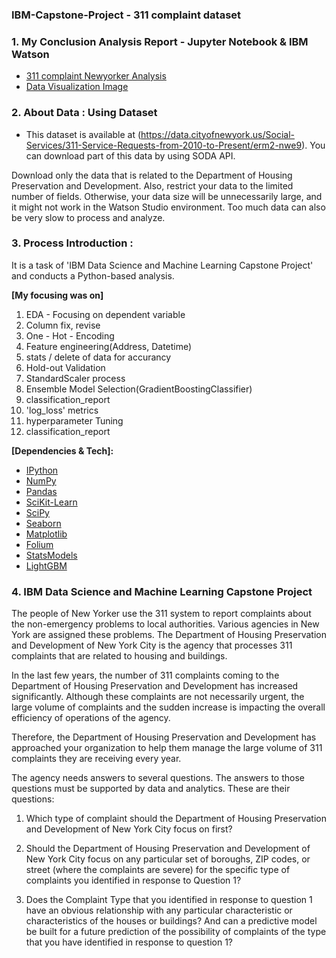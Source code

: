 ### IBM-Capstone-Project - 311 complaint dataset

### 1. My Conclusion Analysis Report - Jupyter Notebook & IBM Watson
* [311 complaint Newyorker Analysis](https://OpenWorseLegacysystem.timurutimurusy.repl.co)
* [Data Visualization Image](https://github.com/miedlev/kaggle---San-Francisco-Crime-Classfication/tree/main/Image)


### 2. About Data : Using Dataset 
* This dataset is available at (https://data.cityofnewyork.us/Social-Services/311-Service-Requests-from-2010-to-Present/erm2-nwe9). You can download part of this data by using SODA API.

Download only the data that is related to the Department of Housing Preservation and Development. Also, restrict your data to the limited number of fields. Otherwise, your data size will be unnecessarily large, and it might not work in the Watson Studio environment. Too much data can also be very slow to process and analyze.


### 3. Process Introduction :
It is a task of 'IBM Data Science and Machine Learning Capstone Project' and conducts a Python-based analysis. 

**[My focusing was on]** 
1. EDA - Focusing on dependent variable
2. Column fix, revise
3. One - Hot - Encoding
4. Feature engineering(Address, Datetime)
5. stats / delete of data for accurancy
6. Hold-out Validation 
7. StandardScaler process
8. Ensemble Model Selection(GradientBoostingClassifier)
9. classification_report
10. 'log_loss' metrics
11. hyperparameter Tuning 
12. classification_report

**[Dependencies & Tech]:**
* [IPython](http://ipython.org/)
* [NumPy](http://www.numpy.org/)
* [Pandas](http://pandas.pydata.org/)
* [SciKit-Learn](http://scikit-learn.org/stable/)
* [SciPy](http://www.scipy.org/)
* [Seaborn](https://seaborn.pydata.org/)
* [Matplotlib](http://matplotlib.org/)
* [Folium](https://pypi.org/project/folium/)
* [StatsModels](http://statsmodels.sourceforge.net/)
* [LightGBM](https://lightgbm.readthedocs.io/en/latest/)


### 4. IBM Data Science and Machine Learning Capstone Project
The people of New Yorker use the 311 system to report complaints about the non-emergency problems to local authorities. Various agencies in New York are assigned these problems. The Department of Housing Preservation and Development of New York City is the agency that processes 311 complaints that are related to housing and buildings.

In the last few years, the number of 311 complaints coming to the Department of Housing Preservation and Development has increased significantly. Although these complaints are not necessarily urgent, the large volume of complaints and the sudden increase is impacting the overall efficiency of operations of the agency.

Therefore, the Department of Housing Preservation and Development has approached your organization to help them manage the large volume of 311 complaints they are receiving every year.

The agency needs answers to several questions. The answers to those questions must be supported by data and analytics. These are their questions:

1. Which type of complaint should the Department of Housing Preservation and Development of New York City focus on first?

2. Should the Department of Housing Preservation and Development of New York City focus on any particular set of boroughs, ZIP codes, or street (where the complaints are severe) for the specific type of complaints you identified in response to Question 1?

3. Does the Complaint Type that you identified in response to question 1 have an obvious relationship with any particular characteristic or characteristics of the houses or buildings? And can a predictive model be built for a future prediction of the possibility of complaints of the type that you have identified in response to question 1?
